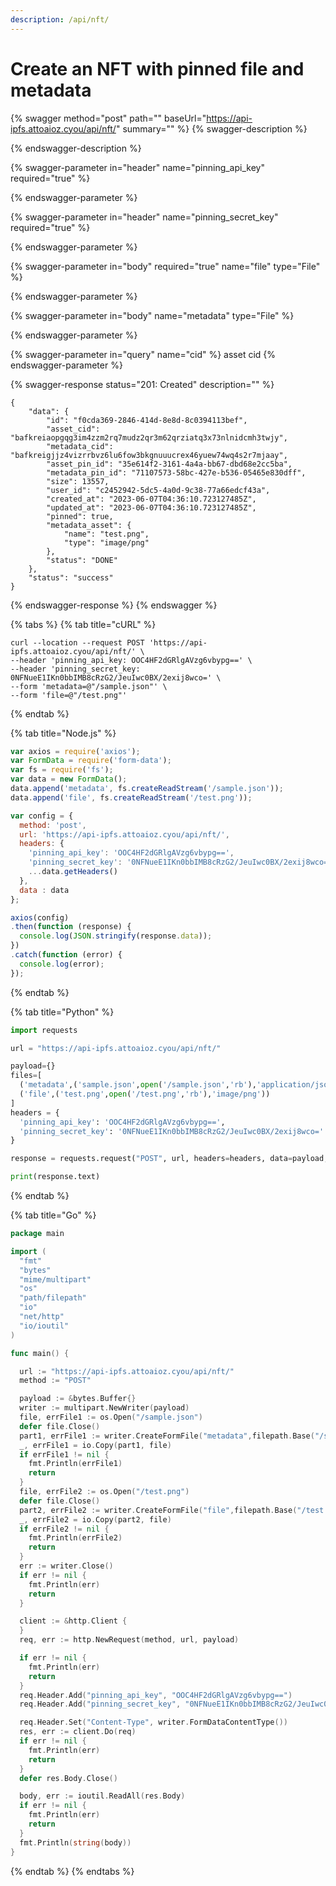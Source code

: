 ```yaml
---
description: /api/nft/
---
```


# Create an NFT with pinned file and metadata

{% swagger method="post" path="" baseUrl="https://api-ipfs.attoaioz.cyou/api/nft/" summary="" %}
{% swagger-description %}

{% endswagger-description %}

{% swagger-parameter in="header" name="pinning_api_key" required="true" %}

{% endswagger-parameter %}

{% swagger-parameter in="header" name="pinning_secret_key" required="true" %}

{% endswagger-parameter %}

{% swagger-parameter in="body" required="true" name="file" type="File" %}

{% endswagger-parameter %}

{% swagger-parameter in="body" name="metadata" type="File" %}

{% endswagger-parameter %}

{% swagger-parameter in="query" name="cid" %}
asset cid
{% endswagger-parameter %}

{% swagger-response status="201: Created" description="" %}
```
{
    "data": {
        "id": "f0cda369-2846-414d-8e8d-8c0394113bef",
        "asset_cid": "bafkreiaopgqg3im4zzm2rq7mudz2qr3m62qrziatq3x73nlnidcmh3twjy",
        "metadata_cid": "bafkreigjjz4vizrrbvz6lu6fow3bkgnuuucrex46yuew74wq4s2r7mjaay",
        "asset_pin_id": "35e614f2-3161-4a4a-bb67-dbd68e2cc5ba",
        "metadata_pin_id": "71107573-58bc-427e-b536-05465e830dff",
        "size": 13557,
        "user_id": "c2452942-5dc5-4a0d-9c38-77a66edcf43a",
        "created_at": "2023-06-07T04:36:10.723127485Z",
        "updated_at": "2023-06-07T04:36:10.723127485Z",
        "pinned": true,
        "metadata_asset": {
            "name": "test.png",
            "type": "image/png"
        },
        "status": "DONE"
    },
    "status": "success"
}
```
{% endswagger-response %}
{% endswagger %}

{% tabs %}
{% tab title="cURL" %}
```
curl --location --request POST 'https://api-ipfs.attoaioz.cyou/api/nft/' \
--header 'pinning_api_key: OOC4HF2dGRlgAVzg6vbypg==' \
--header 'pinning_secret_key: 0NFNueE1IKn0bbIMB8cRzG2/JeuIwc0BX/2exij8wco=' \
--form 'metadata=@"/sample.json"' \
--form 'file=@"/test.png"'
```
{% endtab %}

{% tab title="Node.js" %}
```javascript
var axios = require('axios');
var FormData = require('form-data');
var fs = require('fs');
var data = new FormData();
data.append('metadata', fs.createReadStream('/sample.json'));
data.append('file', fs.createReadStream('/test.png'));

var config = {
  method: 'post',
  url: 'https://api-ipfs.attoaioz.cyou/api/nft/',
  headers: { 
    'pinning_api_key': 'OOC4HF2dGRlgAVzg6vbypg==', 
    'pinning_secret_key': '0NFNueE1IKn0bbIMB8cRzG2/JeuIwc0BX/2exij8wco=', 
    ...data.getHeaders()
  },
  data : data
};

axios(config)
.then(function (response) {
  console.log(JSON.stringify(response.data));
})
.catch(function (error) {
  console.log(error);
});
```
{% endtab %}

{% tab title="Python" %}
```python
import requests

url = "https://api-ipfs.attoaioz.cyou/api/nft/"

payload={}
files=[
  ('metadata',('sample.json',open('/sample.json','rb'),'application/json')),
  ('file',('test.png',open('/test.png','rb'),'image/png'))
]
headers = {
  'pinning_api_key': 'OOC4HF2dGRlgAVzg6vbypg==',
  'pinning_secret_key': '0NFNueE1IKn0bbIMB8cRzG2/JeuIwc0BX/2exij8wco='
}

response = requests.request("POST", url, headers=headers, data=payload, files=files)

print(response.text)
```
{% endtab %}

{% tab title="Go" %}
```go
package main

import (
  "fmt"
  "bytes"
  "mime/multipart"
  "os"
  "path/filepath"
  "io"
  "net/http"
  "io/ioutil"
)

func main() {

  url := "https://api-ipfs.attoaioz.cyou/api/nft/"
  method := "POST"

  payload := &bytes.Buffer{}
  writer := multipart.NewWriter(payload)
  file, errFile1 := os.Open("/sample.json")
  defer file.Close()
  part1, errFile1 := writer.CreateFormFile("metadata",filepath.Base("/sample.json"))
  _, errFile1 = io.Copy(part1, file)
  if errFile1 != nil {
    fmt.Println(errFile1)
    return
  }
  file, errFile2 := os.Open("/test.png")
  defer file.Close()
  part2, errFile2 := writer.CreateFormFile("file",filepath.Base("/test.png"))
  _, errFile2 = io.Copy(part2, file)
  if errFile2 != nil {
    fmt.Println(errFile2)
    return
  }
  err := writer.Close()
  if err != nil {
    fmt.Println(err)
    return
  }

  client := &http.Client {
  }
  req, err := http.NewRequest(method, url, payload)

  if err != nil {
    fmt.Println(err)
    return
  }
  req.Header.Add("pinning_api_key", "OOC4HF2dGRlgAVzg6vbypg==")
  req.Header.Add("pinning_secret_key", "0NFNueE1IKn0bbIMB8cRzG2/JeuIwc0BX/2exij8wco=")

  req.Header.Set("Content-Type", writer.FormDataContentType())
  res, err := client.Do(req)
  if err != nil {
    fmt.Println(err)
    return
  }
  defer res.Body.Close()

  body, err := ioutil.ReadAll(res.Body)
  if err != nil {
    fmt.Println(err)
    return
  }
  fmt.Println(string(body))
}
```
{% endtab %}
{% endtabs %}
